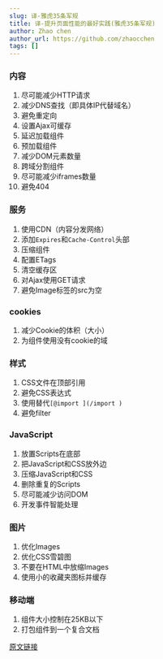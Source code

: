 ```yaml
---
slug: 译-雅虎35条军规
title: 译-提升页面性能的最好实践(雅虎35条军规)
author: Zhao chen
author_url: https://github.com/zhaocchen
tags: []
---
```


### 内容

1. 尽可能减少HTTP请求
1. 减少DNS查找（即具体IP代替域名）
1. 避免重定向
1. 设置Ajax可缓存
1. 延迟加载组件
1. 预加载组件
1. 减少DOM元素数量
1. 跨域分割组件
1. 尽可能减少iframes数量
1. 避免404

### 服务

1. 使用CDN（内容分发网络）
1. 添加`Expires`和`Cache-Control`头部
1. 压缩组件
1. 配置ETags
1. 清空缓存区
1. 对Ajax使用GET请求
1. 避免Image标签的src为空

### cookies

1. 减少Cookie的体积（大小）
1. 为组件使用没有cookie的域

### 样式

1. CSS文件在顶部引用
1. 避免CSS表达式
1. 使用替代``[@import ](/import )``
1. 避免filter

### JavaScript

1. 放置Scripts在底部
1. 把JavaScript和CSS放外边
1. 压缩JavaScript和CSS
1. 删除重复的Scripts
1. 尽可能减少访问DOM
1. 开发事件智能处理

### 图片

1. 优化Images
1. 优化CSS雪碧图
1. 不要在HTML中放缩Images
1. 使用小的收藏夹图标并缓存

### 移动端

1. 组件大小控制在25KB以下
1. 打包组件到一个复合文档

[原文链接](https://developer.yahoo.com/performance/rules.html#)
